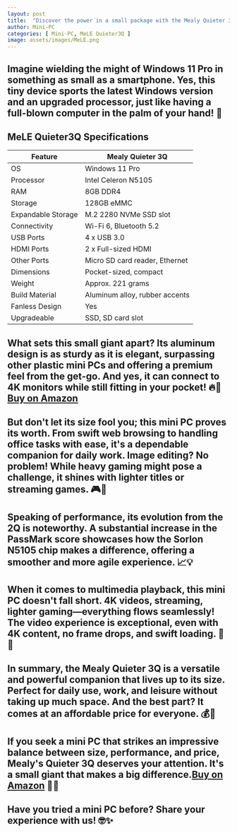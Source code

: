 ```yaml
---
layout: post
title:  "Discover the power in a small package with the Mealy Quieter 3Q and its evolution from the 2Q! 💻🚀"
author: Mini-PC
categories: [ Mini-PC, MeLE Quieter3Q ]
image: assets/images/MeLE.png
---
```


## Imagine wielding the might of Windows 11 Pro in something as small as a smartphone. Yes, this tiny device sports the latest Windows version and an upgraded processor, just like having a full-blown computer in the palm of your hand! 🌟

## MeLE Quieter3Q Specifications

| Feature            | Mealy Quieter 3Q       |
|------------------- |----------------------- |
| OS                 | Windows 11 Pro         |
| Processor          | Intel Celeron N5105    |
| RAM                | 8GB DDR4               |
| Storage            | 128GB eMMC             |
| Expandable Storage | M.2 2280 NVMe SSD slot |
| Connectivity       | Wi-Fi 6, Bluetooth 5.2 |
| USB Ports          | 4 x USB 3.0            |
| HDMI Ports         | 2 x Full-sized HDMI    |
| Other Ports        | Micro SD card reader, Ethernet |
| Dimensions         | Pocket-sized, compact  |
| Weight             | Approx. 221 grams      |
| Build Material     | Aluminum alloy, rubber accents |
| Fanless Design     | Yes                    |
| Upgradeable        | SSD, SD card slot      |

## What sets this small giant apart? Its aluminum design is as sturdy as it is elegant, surpassing other plastic mini PCs and offering a premium feel from the get-go. And yes, it can connect to 4K monitors while still fitting in your pocket! 🔥💼 [Buy on Amazon](https://geni.us/Cko0w2)

## But don't let its size fool you; this mini PC proves its worth. From swift web browsing to handling office tasks with ease, it's a dependable companion for daily work. Image editing? No problem! While heavy gaming might pose a challenge, it shines with lighter titles or streaming games. 🎮💼

## Speaking of performance, its evolution from the 2Q is noteworthy. A substantial increase in the PassMark score showcases how the Sorlon N5105 chip makes a difference, offering a smoother and more agile experience. 📈💡

## When it comes to multimedia playback, this mini PC doesn't fall short. 4K videos, streaming, lighter gaming—everything flows seamlessly! The video experience is exceptional, even with 4K content, no frame drops, and swift loading. 🎥🚀

## In summary, the Mealy Quieter 3Q is a versatile and powerful companion that lives up to its size. Perfect for daily use, work, and leisure without taking up much space. And the best part? It comes at an affordable price for everyone. 💰🌟

## If you seek a mini PC that strikes an impressive balance between size, performance, and price, Mealy's Quieter 3Q deserves your attention. It's a small giant that makes a big difference.[Buy on Amazon](https://geni.us/Cko0w2) 💪🌐

## Have you tried a mini PC before? Share your experience with us! 🤓✨

















